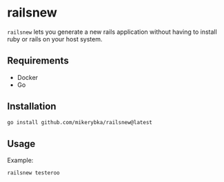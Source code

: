 # railsnew

`railsnew` lets you generate a new rails application without having to install ruby or rails on your host system.

## Requirements

- Docker
- Go

## Installation

```bash
go install github.com/mikerybka/railsnew@latest
```

## Usage

Example:
```bash
railsnew testeroo
```
